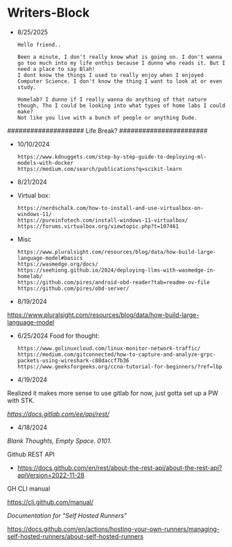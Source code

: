 # Writers-Block

- 8/25/2025
  
      Hello friend..

      Been a minute, I don't really know what is going on. I don't wanna go too much into my life onthis because I dunno who reads it. But I need a place to say Blah!
      I dont know the things I used to really enjoy when I enjoyed Computer Science. I don't know the thing I want to look at or even study.

      Homelab? I dunno if I really wanna do anything of that nature though, Tho I could be looking into what types of home labs I could make?
      Not like you live with a bunch of people or anything Dude. 



#################### Life Break? #######################

- 10/10/2024

      https://www.kdnuggets.com/step-by-step-guide-to-deploying-ml-models-with-docker
      https://medium.com/search/publications?q=scikit-learn

- 8/21/2024
- Virtual box:
  
      https://nerdschalk.com/how-to-install-and-use-virtualbox-on-windows-11/
      https://pureinfotech.com/install-windows-11-virtualbox/
      https://forums.virtualbox.org/viewtopic.php?t=107461

  
- Misc

      https://www.pluralsight.com/resources/blog/data/how-build-large-language-model#basics
      https://wasmedge.org/docs/
      https://seehiong.github.io/2024/deploying-llms-with-wasmedge-in-homelab/
      https://github.com/pires/android-obd-reader?tab=readme-ov-file
      https://github.com/pires/obd-server/

- 8/19/2024

https://www.pluralsight.com/resources/blog/data/how-build-large-language-model

- 6/25/2024
Food for thought:

      https://www.golinuxcloud.com/linux-monitor-network-traffic/
      https://medium.com/gitconnected/how-to-capture-and-analyze-grpc-packets-using-wireshark-c88daccf7b36
      https://www.geeksforgeeks.org/ccna-tutorial-for-beginners/?ref=lbp

- 4/19/2024

Realized it makes more sense to use gitlab for now, just gotta set up a PW with STK.

_https://docs.gitlab.com/ee/api/rest/_

- 4/18/2024

_Blank Thoughts, Empty Space. 0101._

Github REST API
- https://docs.github.com/en/rest/about-the-rest-api/about-the-rest-api?apiVersion=2022-11-28

GH CLI manual

https://cli.github.com/manual/

_Documentation for "Self Hosted Runners"_

https://docs.github.com/en/actions/hosting-your-own-runners/managing-self-hosted-runners/about-self-hosted-runners
